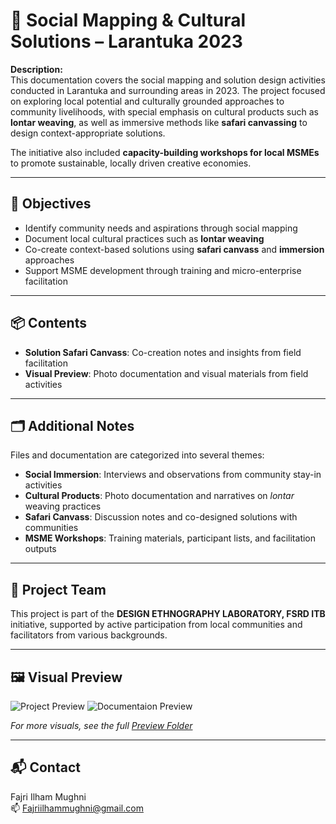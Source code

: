 # 🌾 Social Mapping & Cultural Solutions – Larantuka 2023

**Description:**  
This documentation covers the social mapping and solution design activities conducted in Larantuka and surrounding areas in 2023. The project focused on exploring local potential and culturally grounded approaches to community livelihoods, with special emphasis on cultural products such as **lontar weaving**, as well as immersive methods like **safari canvassing** to design context-appropriate solutions.

The initiative also included **capacity-building workshops for local MSMEs** to promote sustainable, locally driven creative economies.

---

## 🎯 Objectives

- Identify community needs and aspirations through social mapping  
- Document local cultural practices such as **lontar weaving**  
- Co-create context-based solutions using **safari canvass** and **immersion** approaches  
- Support MSME development through training and micro-enterprise facilitation  

---

## 📦 Contents

- **Solution Safari Canvass**: Co-creation notes and insights from field facilitation  
- **Visual Preview**: Photo documentation and visual materials from field activities  

---

## 🗂️ Additional Notes

Files and documentation are categorized into several themes:  
- **Social Immersion**: Interviews and observations from community stay-in activities  
- **Cultural Products**: Photo documentation and narratives on *lontar* weaving practices  
- **Safari Canvass**: Discussion notes and co-designed solutions with communities  
- **MSME Workshops**: Training materials, participant lists, and facilitation outputs  

---

## 👥 Project Team

This project is part of the **DESIGN ETHNOGRAPHY LABORATORY, FSRD ITB** initiative, supported by active participation from local communities and facilitators from various backgrounds.

---

## 🖼️ Visual Preview

![Project Preview](https://drive.google.com/file/d/1OHd2cFVc3GAHN9L0X_luc8hnrbim_VPi/view?usp=drive_link)
![Documentaion Preview](https://drive.google.com/file/d/12AS-aJQ_Co2pCYJi84xPHVK_3UrRS0Ok/view?usp=drive_link)

_For more visuals, see the full [Preview Folder](https://drive.google.com/drive/folders/1_G8LMurAhqixZrXAJvTNStOumWCbYFqb?usp=drive_link)_

---

## 📬 Contact

Fajri Ilham Mughni  
📫 Fajriilhammughni@gmail.com